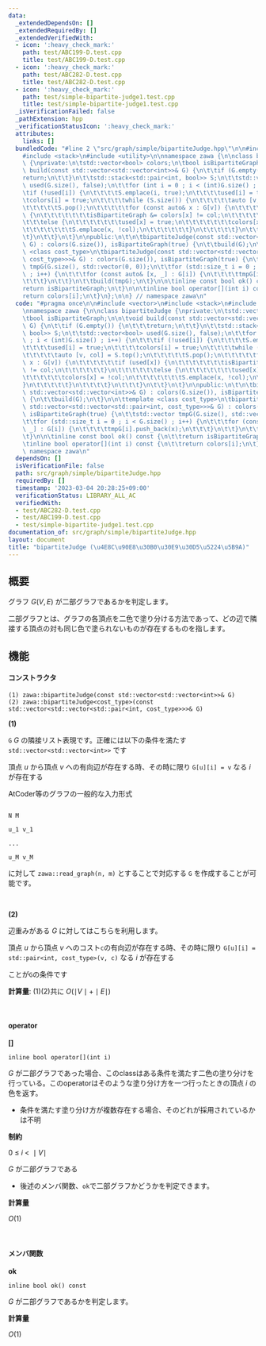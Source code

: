 ```yaml
---
data:
  _extendedDependsOn: []
  _extendedRequiredBy: []
  _extendedVerifiedWith:
  - icon: ':heavy_check_mark:'
    path: test/ABC199-D.test.cpp
    title: test/ABC199-D.test.cpp
  - icon: ':heavy_check_mark:'
    path: test/ABC282-D.test.cpp
    title: test/ABC282-D.test.cpp
  - icon: ':heavy_check_mark:'
    path: test/simple-bipartite-judge1.test.cpp
    title: test/simple-bipartite-judge1.test.cpp
  _isVerificationFailed: false
  _pathExtension: hpp
  _verificationStatusIcon: ':heavy_check_mark:'
  attributes:
    links: []
  bundledCode: "#line 2 \"src/graph/simple/bipartiteJudge.hpp\"\n\n#include <vector>\n\
    #include <stack>\n#include <utility>\n\nnamespace zawa {\n\nclass bipartiteJudge\
    \ {\nprivate:\n\tstd::vector<bool> colors;\n\tbool isBipartiteGraph;\n\n\tvoid\
    \ build(const std::vector<std::vector<int>>& G) {\n\t\tif (G.empty()) {\n\t\t\t\
    return;\n\t\t}\n\t\tstd::stack<std::pair<int, bool>> S;\n\t\tstd::vector<bool>\
    \ used(G.size(), false);\n\t\tfor (int i = 0 ; i < (int)G.size() ; i++) {\n\t\t\
    \tif (!used[i]) {\n\t\t\t\tS.emplace(i, true);\n\t\t\t\tused[i] = true;\n\t\t\t\
    \tcolors[i] = true;\n\t\t\t\twhile (S.size()) {\n\t\t\t\t\tauto [v, col] = S.top();\n\
    \t\t\t\t\tS.pop();\n\t\t\t\t\tfor (const auto& x : G[v]) {\n\t\t\t\t\t\tif (used[x])\
    \ {\n\t\t\t\t\t\t\tisBipartiteGraph &= colors[x] != col;\n\t\t\t\t\t\t}\n\t\t\t\
    \t\t\telse {\n\t\t\t\t\t\t\tused[x] = true;\n\t\t\t\t\t\t\tcolors[x] = !col;\n\
    \t\t\t\t\t\t\tS.emplace(x, !col);\n\t\t\t\t\t\t}\n\t\t\t\t\t}\n\t\t\t\t}\n\t\t\
    \t}\n\t\t}\n\t}\n\npublic:\n\t\n\tbipartiteJudge(const std::vector<std::vector<int>>&\
    \ G) : colors(G.size()), isBipartiteGraph(true) {\n\t\tbuild(G);\n\t}\n\n\ttemplate\
    \ <class cost_type>\n\tbipartiteJudge(const std::vector<std::vector<std::pair<int,\
    \ cost_type>>>& G) : colors(G.size()), isBipartiteGraph(true) {\n\t\tstd::vector\
    \ tmpG(G.size(), std::vector(0, 0));\n\t\tfor (std::size_t i = 0 ; i < G.size()\
    \ ; i++) {\n\t\t\tfor (const auto& [x, _] : G[i]) {\n\t\t\t\ttmpG[i].push_back(x);\n\
    \t\t\t}\n\t\t}\n\t\tbuild(tmpG);\n\t}\n\n\tinline const bool ok() const {\n\t\t\
    return isBipartiteGraph;\n\t}\n\n\tinline bool operator[](int i) const {\n\t\t\
    return colors[i];\n\t}\n};\n\n} // namespace zawa\n"
  code: "#pragma once\n\n#include <vector>\n#include <stack>\n#include <utility>\n\
    \nnamespace zawa {\n\nclass bipartiteJudge {\nprivate:\n\tstd::vector<bool> colors;\n\
    \tbool isBipartiteGraph;\n\n\tvoid build(const std::vector<std::vector<int>>&\
    \ G) {\n\t\tif (G.empty()) {\n\t\t\treturn;\n\t\t}\n\t\tstd::stack<std::pair<int,\
    \ bool>> S;\n\t\tstd::vector<bool> used(G.size(), false);\n\t\tfor (int i = 0\
    \ ; i < (int)G.size() ; i++) {\n\t\t\tif (!used[i]) {\n\t\t\t\tS.emplace(i, true);\n\
    \t\t\t\tused[i] = true;\n\t\t\t\tcolors[i] = true;\n\t\t\t\twhile (S.size()) {\n\
    \t\t\t\t\tauto [v, col] = S.top();\n\t\t\t\t\tS.pop();\n\t\t\t\t\tfor (const auto&\
    \ x : G[v]) {\n\t\t\t\t\t\tif (used[x]) {\n\t\t\t\t\t\t\tisBipartiteGraph &= colors[x]\
    \ != col;\n\t\t\t\t\t\t}\n\t\t\t\t\t\telse {\n\t\t\t\t\t\t\tused[x] = true;\n\t\
    \t\t\t\t\t\tcolors[x] = !col;\n\t\t\t\t\t\t\tS.emplace(x, !col);\n\t\t\t\t\t\t\
    }\n\t\t\t\t\t}\n\t\t\t\t}\n\t\t\t}\n\t\t}\n\t}\n\npublic:\n\t\n\tbipartiteJudge(const\
    \ std::vector<std::vector<int>>& G) : colors(G.size()), isBipartiteGraph(true)\
    \ {\n\t\tbuild(G);\n\t}\n\n\ttemplate <class cost_type>\n\tbipartiteJudge(const\
    \ std::vector<std::vector<std::pair<int, cost_type>>>& G) : colors(G.size()),\
    \ isBipartiteGraph(true) {\n\t\tstd::vector tmpG(G.size(), std::vector(0, 0));\n\
    \t\tfor (std::size_t i = 0 ; i < G.size() ; i++) {\n\t\t\tfor (const auto& [x,\
    \ _] : G[i]) {\n\t\t\t\ttmpG[i].push_back(x);\n\t\t\t}\n\t\t}\n\t\tbuild(tmpG);\n\
    \t}\n\n\tinline const bool ok() const {\n\t\treturn isBipartiteGraph;\n\t}\n\n\
    \tinline bool operator[](int i) const {\n\t\treturn colors[i];\n\t}\n};\n\n} //\
    \ namespace zawa\n"
  dependsOn: []
  isVerificationFile: false
  path: src/graph/simple/bipartiteJudge.hpp
  requiredBy: []
  timestamp: '2023-03-04 20:28:25+09:00'
  verificationStatus: LIBRARY_ALL_AC
  verifiedWith:
  - test/ABC282-D.test.cpp
  - test/ABC199-D.test.cpp
  - test/simple-bipartite-judge1.test.cpp
documentation_of: src/graph/simple/bipartiteJudge.hpp
layout: document
title: "bipartiteJudge (\u4E8C\u90E8\u30B0\u30E9\u30D5\u5224\u5B9A)"
---
```


## 概要

グラフ $G(V, E)$ が二部グラフであるかを判定します。

二部グラフとは、グラフの各頂点を二色で塗り分ける方法であって、どの辺で隣接する頂点の対も同じ色で塗られないものが存在するものを指します。

## 機能

#### コンストラクタ

```
(1) zawa::bipartiteJudge(const std::vector<std::vector<int>>& G)
(2) zawa::bipartiteJudge<cost_type>(const std::vector<std::vector<std::pair<int, cost_type>>>& G)
```

**(1)**

`G` $G$ の隣接リスト表現です。正確には以下の条件を満たす `std::vector<std::vector<int>>` です

頂点 $u$ から頂点 $v$ への有向辺が存在する時、その時に限り `G[u][i] = v` なる $i$ が存在する

AtCoder等のグラフの一般的な入力形式

```

N M

u_1 v_1

...

u_M v_M

```

に対して `zawa::read_graph(n, m)` とすることで対応する `G` を作成することが可能です。

<br />

**(2)**

辺重みがある $G$ に対してはこちらを利用します。

頂点 $u$ から頂点 $v$ へのコスト`c`の有向辺が存在する時、その時に限り `G[u][i] = std::pair<int, cost_type>(v, c)` なる $i$ が存在する

ことが`G`の条件です

**計算量**: (1)(2)共に $O(\mid V\mid + \mid E\mid)$

<br />

#### operator

**[]**
```
inline bool operator[](int i)
```

$G$ が二部グラフであった場合、このclassはある条件を満たす二色の塗り分けを行っている。このoperatorはそのような塗り分け方を一つ行ったときの頂点 $i$ の色を返す。
- 条件を満たす塗り分け方が複数存在する場合、そのどれが採用されているかは不明

**制約**

$0\ \le\ i\ <\ \mid V\mid$

$G$ が二部グラフである
- 後述のメンバ関数、`ok`で二部グラフかどうかを判定できます。

**計算量**

$O(1)$


<br />

#### メンバ関数

**ok**
```
inline bool ok() const
```

$G$ が二部グラフであるかを判定します。

**計算量**

$O(1)$
